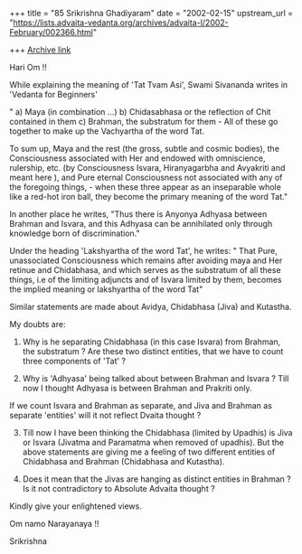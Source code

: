 +++
title = "85 Srikrishna Ghadiyaram"
date = "2002-02-15"
upstream_url = "https://lists.advaita-vedanta.org/archives/advaita-l/2002-February/002366.html"

+++
[Archive link](https://lists.advaita-vedanta.org/archives/advaita-l/2002-February/002366.html)

Hari Om !!

While explaining the meaning of 'Tat Tvam Asi', Swami Sivananda writes
in 'Vedanta for Beginners'

" a) Maya (in combination ...) b) Chidasabhasa or the reflection of Chit
contained in them  c) Brahman, the substratum for them - All of these  go
together to make up the Vachyartha of the word Tat.

To sum up, Maya and the rest (the gross, subtle and cosmic bodies), the
Consciousness associated with Her and endowed with omniscience, rulership,
etc. (by Consciousness Isvara, Hiranyagarbha and Avyakriti and meant
here ), and Pure eternal Consciousness not associated with any of the
foregoing things, - when these three appear as an inseparable whole like a
red-hot iron ball, they become the primary meaning of the word Tat."

In another place he writes,
"Thus there is Anyonya Adhyasa between Brahman and Isvara, and this Adhyasa
can be annihilated only through knowledge born of discrimination."

Under the heading 'Lakshyartha of the word Tat', he writes:
" That Pure, unassociated Consciousness which remains after avoiding maya
and Her retinue and Chidabhasa, and which serves as the substratum of all
these things, i.e of the limiting adjuncts and of Isvara limited by them,
becomes the implied meaning or lakshyartha of the word Tat"

Similar statements are made about Avidya, Chidabhasa (Jiva) and Kutastha.

My doubts are:

1. Why is he separating Chidabhasa (in this case Isvara) from Brahman, the
substratum ? Are these two distinct entities, that we have to count three
components of 'Tat' ?

2. Why is 'Adhyasa' being talked about between Brahman and Isvara ? Till
now I thought Adhyasa is between Brahman and Prakriti only.

If we count Isvara and Brahman as separate, and Jiva and Brahman  as
separate 'entities' will it not reflect Dvaita thought ?

3. Till now I have been thinking the Chidabhasa (limited by Upadhis) is
Jiva or Isvara (Jivatma and Paramatma when removed of upadhis). But the
above statements are giving me a feeling of two different entities of
Chidabhasa and Brahman (Chidabhasa and Kutastha).

4. Does it mean that the Jivas are hanging as distinct entities in
Brahman ? Is it not contradictory to Absolute Advaita thought ?

Kindly give your enlightened views.

Om namo Narayanaya !!

Srikrishna


